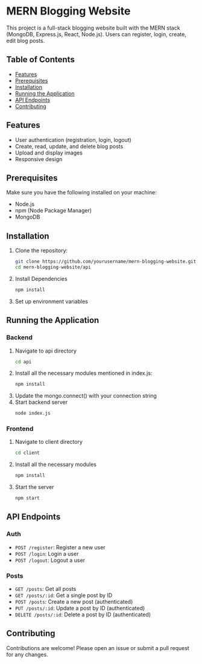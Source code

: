 
# MERN Blogging Website

This project is a full-stack blogging website built with the MERN stack (MongoDB, Express.js, React, Node.js). Users can register, login, create, edit blog posts.

## Table of Contents

- [Features](#features)
- [Prerequisites](#prerequisites)
- [Installation](#installation)
- [Running the Application](#running-the-application)
- [API Endpoints](#api-endpoints)
- [Contributing](#contributing)

## Features

- User authentication (registration, login, logout)
- Create, read, update, and delete blog posts
- Upload and display images
- Responsive design

## Prerequisites

Make sure you have the following installed on your machine:

- Node.js
- npm (Node Package Manager)
- MongoDB

## Installation

1. Clone the repository:

   ```bash
   git clone https://github.com/yourusername/mern-blogging-website.git
   cd mern-blogging-website/api

2. Install Dependencies
	```bash
	npm install

3.  Set up environment variables 

## Running the Application
### Backend
1. Navigate to api directory
	```bash
	cd api
2. Install all the necessary modules mentioned in index.js:
	```bash 
	npm install
3. Update the mongo.connect() with your connection string
4.  Start backend server
	```bash
	node index.js
### Frontend
1. Navigate to client  directory
	```bash
	cd client
2. Install all the necessary modules
	```bash
	npm install
3. Start the server
	```bash 
	npm start
## API Endpoints

### Auth

-   `POST /register`: Register a new user
-   `POST /login`: Login a user
-   `POST /logout`: Logout a user

### Posts

-   `GET /posts`: Get all posts
-   `GET /posts/:id`: Get a single post by ID
-   `POST /posts`: Create a new post (authenticated)
-   `PUT /posts/:id`: Update a post by ID (authenticated)
-   `DELETE /posts/:id`: Delete a post by ID (authenticated)
## Contributing

Contributions are welcome! Please open an issue or submit a pull request for any changes.
